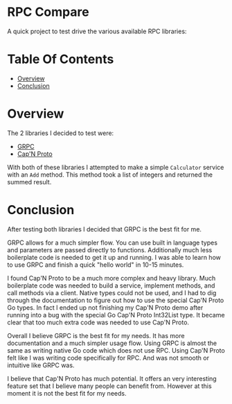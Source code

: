 # RPC Compare
A quick project to test drive the various available RPC libraries:

# Table Of Contents
- [Overview](#overview)
- [Conclusion](#conclusion)

# Overview
The 2 libraries I decided to test were:

- [GRPC](https://grpc.io)
- [Cap'N Proto](https://capnproto.org/)

With both of these libraries I attempted to make a simple `Calculator` service 
with an `Add` method. This method took a list of integers and returned the 
summed result.

# Conclusion
After testing both libraries I decided that GRPC is the best fit for me.  

GRPC allows for a much simpler flow. You can use built in language types and 
parameters are passed directly to functions. Additionally much less boilerplate 
code is needed to get it up and running. I was able to learn how to use GRPC 
and finish a quick "hello world" in 10-15 minutes.  

I found Cap'N Proto to be a much more complex and heavy library. Much 
boilerplate code was needed to build a service, implement methods, and call 
methods via a client. Native types could not be used, and I had to dig through 
the documentation to figure out how to use the special Cap'N Proto Go types. 
In fact I ended up not finishing my Cap'N Proto demo after running into a bug 
with the special Go Cap'N Proto Int32List type. It became clear that too much 
extra code was needed to use Cap'N Proto.  

Overall I believe GRPC is the best fit for my needs. It has more documentation 
and a much simpler usage flow. Using GRPC is almost the same as writing native 
Go code which does not use RPC. Using Cap'N Proto felt like I was writing code 
specifically for RPC. And was not smooth or intuitive like GRPC was.  

I believe that Cap'N Proto has much potential. It offers an very interesting 
feature set that I believe many people can benefit from. However at this 
moment it is not the best fit for my needs.
